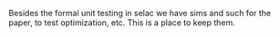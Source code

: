 Besides the formal unit testing in selac we have sims and such for the paper, to test optimization, etc. This is a place to keep them.
